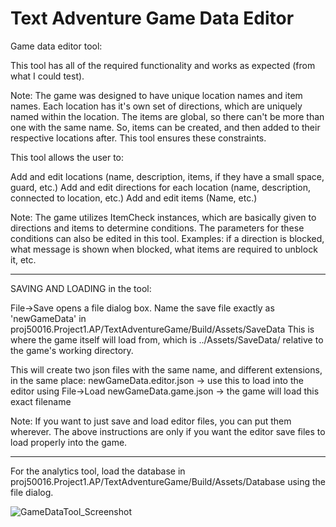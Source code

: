 # Text Adventure Game Data Editor

Game data editor tool:

This tool has all of the required functionality and works as expected (from what I could test).

Note: The game was designed to have unique location names and item names. Each location has it's own set
of directions, which are uniquely named within the location.
The items are global, so there can't be more than one with the same name. 
So, items can be created, and then added to their respective locations after.
This tool ensures these constraints.

This tool allows the user to:

Add and edit locations (name, description, items, if they have a small space, guard, etc.)
Add and edit directions for each location (name, description, connected to location, etc.)
Add and edit items (Name, etc.)

Note: The game utilizes ItemCheck instances, which are basically given to directions and items to determine conditions.
The parameters for these conditions can also be edited in this tool. Examples: if a direction is blocked,
what message is shown when blocked, what items are required to unblock it, etc.

---

SAVING AND LOADING in the tool:

File->Save opens a file dialog box. Name the save file exactly as 'newGameData' in proj50016.Project1.AP/TextAdventureGame/Build/Assets/SaveData
This is where the game itself will load from, which is ../Assets/SaveData/ relative to the game's working directory.

This will create two json files with the same name, and different extensions, in the same place:
newGameData.editor.json -> use this to load into the editor using File->Load
newGameData.game.json -> the game will load this exact filename

Note: If you want to just save and load editor files, you can put them wherever. 
The above instructions are only if you want the editor save files to load properly into the game.

---

For the analytics tool, load the database in proj50016.Project1.AP/TextAdventureGame/Build/Assets/Database using the file dialog.

![GameDataTool_Screenshot](https://user-images.githubusercontent.com/15040875/72210060-d0ffb300-3483-11ea-8757-f0541e5de785.PNG)
